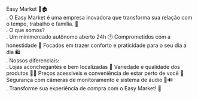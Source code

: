 Easy Market 🛒🏠<br>.
O Easy Market é uma empresa inovadora que transforma sua relação com o tempo, trabalho e família. 🌟
<br>.
O que somos?
<br>.
Um minimercado autônomo aberto 24h 🕒
Comprometidos com a honestidade 🤝
Focados em trazer conforto e praticidade para o seu dia a dia 🛍️
<br>.
Nossos diferenciais:
<br>.
Lojas aconchegantes e bem localizadas 🌟
Variedade e qualidade dos produtos 🥦🍞
Preços acessíveis e conveniência de estar perto de você 🏡
Segurança com câmeras de monitoramento e sistema de áudio 🎥🔊
<br>.
Transforme sua experiência de compra com o Easy Market! 🚀
